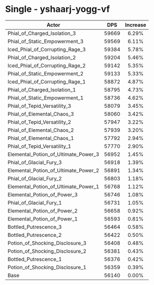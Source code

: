 # Single - yshaarj-yogg-vf
| Actor | DPS | Increase |
|---|:---:|:---:|
|Phial_of_Charged_Isolation_3|59669|6.29%|
|Phial_of_Static_Empowerment_3|59569|6.11%|
|Iced_Phial_of_Corrupting_Rage_3|59384|5.78%|
|Phial_of_Charged_Isolation_2|59204|5.46%|
|Iced_Phial_of_Corrupting_Rage_2|59142|5.35%|
|Phial_of_Static_Empowerment_2|59133|5.33%|
|Iced_Phial_of_Corrupting_Rage_1|58872|4.87%|
|Phial_of_Charged_Isolation_1|58795|4.73%|
|Phial_of_Static_Empowerment_1|58736|4.62%|
|Phial_of_Tepid_Versatility_3|58079|3.45%|
|Phial_of_Elemental_Chaos_3|58060|3.42%|
|Phial_of_Tepid_Versatility_2|57947|3.22%|
|Phial_of_Elemental_Chaos_2|57939|3.20%|
|Phial_of_Elemental_Chaos_1|57792|2.94%|
|Phial_of_Tepid_Versatility_1|57770|2.90%|
|Elemental_Potion_of_Ultimate_Power_3|56952|1.45%|
|Phial_of_Glacial_Fury_3|56918|1.39%|
|Elemental_Potion_of_Ultimate_Power_2|56891|1.34%|
|Phial_of_Glacial_Fury_2|56803|1.18%|
|Elemental_Potion_of_Ultimate_Power_1|56768|1.12%|
|Elemental_Potion_of_Power_3|56746|1.08%|
|Phial_of_Glacial_Fury_1|56731|1.05%|
|Elemental_Potion_of_Power_2|56658|0.92%|
|Elemental_Potion_of_Power_1|56593|0.81%|
|Bottled_Putrescence_3|56464|0.58%|
|Bottled_Putrescence_2|56422|0.50%|
|Potion_of_Shocking_Disclosure_3|56408|0.48%|
|Potion_of_Shocking_Disclosure_2|56381|0.43%|
|Bottled_Putrescence_1|56376|0.42%|
|Potion_of_Shocking_Disclosure_1|56359|0.39%|
|Base|56140|0.00%|
